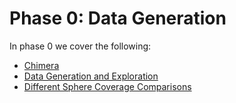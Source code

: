 # Phase 0: Data Generation

In phase 0 we cover the following:
- [Chimera](notebooks/0-data-preparation/1-chimera.ipynb)
- [Data Generation and Exploration](notebooks/0-data-preparation/2-generate-projections-and-angles.ipynb)
- [Different Sphere Coverage Comparisons](notebooks/0-data-preparation/3-coverage-comparisons.ipynb)